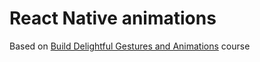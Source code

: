 # React Native animations

Based on [Build Delightful
Gestures and Animations](https://start-react-native.dev/) course
